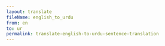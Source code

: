 ```yaml
--- 
layout: translate 
fileName: english_to_urdu 
from: en
to: ur 
permalink: translate-english-to-urdu-sentence-translation
---
```


